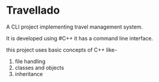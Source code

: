 # Travellado
A CLI project implementing travel management system.

It is developed using #C++
it has a command line interface.

this project uses basic concepts of C++ like-
  1) file handling
  2) classes and objects
  3) inheritance
